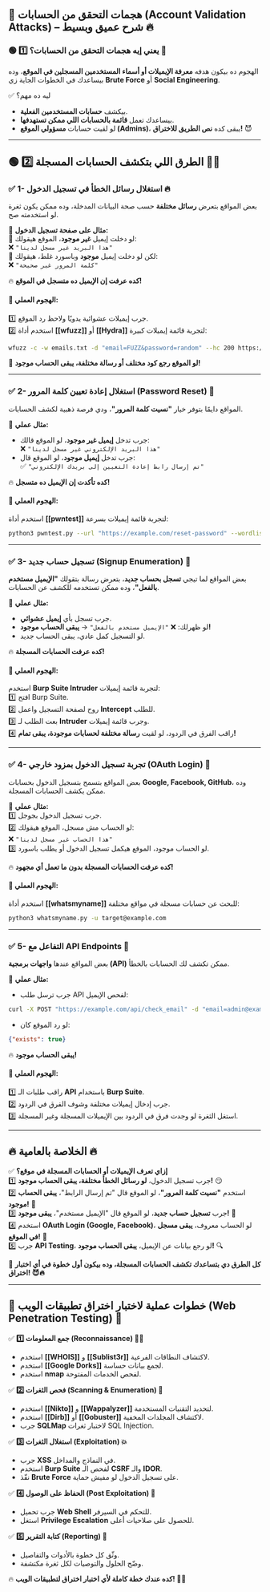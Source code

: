 ## **📌 هجمات التحقق من الحسابات (Account Validation Attacks) – شرح عميق وبسيط 🔥**

### **🟢 1️⃣ يعني إيه هجمات التحقق من الحسابات؟ 🤔**

الهجوم ده بيكون هدفه **معرفة الإيميلات أو أسماء المستخدمين المسجلين في الموقع**، وده بيساعدك في الخطوات الجاية زي **Brute Force** أو **Social Engineering**.

✅ ليه ده مهم؟

- بيكشف **حسابات المستخدمين الفعلية**.
- بيساعدك تعمل **قائمة بالحسابات اللي ممكن تستهدفها**.
- لو لقيت حسابات **مسؤولي الموقع (Admins)**، يبقى كده **نص الطريق للاختراق!** 😈

---

## **🟢 2️⃣ الطرق اللي بتكشف الحسابات المسجلة 🕵️‍♂️**

### **✅ 1- استغلال رسائل الخطأ في تسجيل الدخول 🔥**

بعض المواقع بتعرض **رسائل مختلفة** حسب صحة البيانات المدخلة، وده ممكن يكون ثغرة لو استخدمته صح.

📌 **مثال على صفحة تسجيل الدخول:**  
🔹 لو دخلت إيميل **غير موجود**، الموقع هيقولك:  
❌ `"هذا البريد غير مسجل لدينا"`  
🔹 لكن لو دخلت إيميل **موجود** وباسورد غلط، هيقولك:  
❌ `"كلمة المرور غير صحيحة"`

🔥 **كده عرفت إن الإيميل ده متسجل في الموقع!**

#### **🎯 الهجوم العملي:**

1️⃣ جرب إيميلات عشوائية يدويًا ولاحظ رد الموقع.  
2️⃣ استخدم أداة **[[wfuzz]]** أو **[[Hydra]]** لتجربة قائمة إيميلات كبيرة:

```bash
wfuzz -c -w emails.txt -d "email=FUZZ&password=random" --hc 200 https://example.com/login
```

🎯 **لو الموقع رجع كود مختلف أو رسالة مختلفة، يبقى الحساب موجود!**

---

### **✅ 2- استغلال إعادة تعيين كلمة المرور (Password Reset) 🔄**

المواقع دايمًا بتوفر خيار **"نسيت كلمة المرور"**، ودي فرصة ذهبية لكشف الحسابات.

📌 **مثال عملي:**

- جرب تدخل **إيميل غير موجود**، لو الموقع قالك:  
    ❌ `"هذا البريد الإلكتروني غير مسجل لدينا"`
- جرب تدخل **إيميل موجود**، لو الموقع قال:  
    ✅ `"تم إرسال رابط إعادة التعيين إلى بريدك الإلكتروني"`

🔥 **كده تأكدت إن الإيميل ده متسجل!**

#### **🎯 الهجوم العملي:**

استخدم أداة **[[pwntest]]** لتجربة قائمة إيميلات بسرعة:

```bash
python3 pwntest.py --url "https://example.com/reset-password" --wordlist emails.txt
```

---

### **✅ 3- تسجيل حساب جديد (Signup Enumeration) 📝**

بعض المواقع لما تيجي **تسجل بحساب جديد**، بتعرض رسالة بتقولك **"الإيميل مستخدم بالفعل"**، وده ممكن تستخدمه للكشف عن الحسابات.

📌 **مثال عملي:**

- جرب تسجل بأي **إيميل عشوائي**.
- لو ظهرلك: ❌ `"الإيميل مستخدم بالفعل"` → **يبقى الحساب موجود!**
- لو التسجيل كمل عادي، يبقى الحساب جديد.

🔥 **كده عرفت الحسابات المسجلة!**

#### **🎯 الهجوم العملي:**

استخدم **Burp Suite Intruder** لتجربة قائمة إيميلات:  
1️⃣ افتح Burp Suite.  
2️⃣ روح لصفحة التسجيل واعمل **Intercept** للطلب.  
3️⃣ بعت الطلب لـ **Intruder** وجرب قائمة إيميلات.  
4️⃣ راقب الفرق في الردود، لو لقيت **رسالة مختلفة لحسابات موجودة، يبقى تمام!**

---

### **✅ 4- تجربة تسجيل الدخول بمزود خارجي (OAuth Login) 🔑**

بعض المواقع بتسمح بتسجيل الدخول بحسابات **Google, Facebook, GitHub**، وده ممكن يكشف الحسابات المسجلة.

📌 **مثال عملي:**  
1️⃣ جرب تسجيل الدخول بجوجل.  
2️⃣ لو الحساب مش مسجل، الموقع هيقولك:  
❌ `"هذا الحساب غير مسجل لدينا"`  
3️⃣ لو الحساب موجود، الموقع هيكمل تسجيل الدخول أو يطلب باسورد.

🔥 **كده عرفت الحسابات المسجلة بدون ما تعمل أي مجهود!**

#### **🎯 الهجوم العملي:**

استخدم أداة **[[whatsmyname]]** للبحث عن حسابات مسجلة في مواقع مختلفة:

```bash
python3 whatsmyname.py -u target@example.com
```

---

### **✅ 5- التفاعل مع API Endpoints 🚀**

بعض المواقع عندها **واجهات برمجية (API)** ممكن تكشف لك الحسابات بالخطأ.

📌 **مثال عملي:**

- جرب ترسل طلب API لفحص الإيميل:

```bash
curl -X POST "https://example.com/api/check_email" -d "email=admin@example.com"
```

- لو رد الموقع كان:

```json
{"exists": true}
```

🔥 **يبقى الحساب موجود!**

#### **🎯 الهجوم العملي:**

1️⃣ راقب طلبات الـ **API** باستخدام **Burp Suite**.  
2️⃣ جرب إدخال إيميلات مختلفة وشوف الفرق في الردود.  
3️⃣ استغل الثغرة لو وجدت فرق في الردود بين الإيميلات المسجلة وغير المسجلة.

---

## **🔥 الخلاصة بالعامية 🔥**

✅ **إزاي تعرف الإيميلات أو الحسابات المسجلة في موقع؟**  
1️⃣ جرب تسجيل الدخول، **لو رسائل الخطأ مختلفة، يبقى الحساب موجود!** 😏  
2️⃣ استخدم **"نسيت كلمة المرور"**، لو الموقع قال "تم إرسال الرابط"، **يبقى الحساب موجود!** 📩  
3️⃣ جرب **تسجيل حساب جديد**، لو الموقع قال "الإيميل مستخدم"، **يبقى موجود!** 📝  
4️⃣ استخدم **OAuth Login (Google, Facebook)**، لو الحساب معروف، **يبقى مسجل في الموقع!** 🔑  
5️⃣ جرب **API Testing**، لو رجع بيانات عن الإيميل، **يبقى الحساب موجود!** 🔍

🚀 **كل الطرق دي بتساعدك تكشف الحسابات المسجلة، وده بيكون أول خطوة في أي اختبار اختراق! 😈🔥**

---

## **📌 خطوات عملية لاختبار اختراق تطبيقات الويب (Web Penetration Testing) 🚀**

✅ **1️⃣ جمع المعلومات (Reconnaissance) 🕵️‍♂️**

- استخدم **[[WHOIS]]** و **[[Sublist3r]]** لاكتشاف النطاقات الفرعية.
- استخدم **[[Google Dorks]]** لجمع بيانات حساسة.
- استخدم **nmap** لفحص الخدمات المفتوحة.

✅ **2️⃣ فحص الثغرات (Scanning & Enumeration) 🔎**

- استخدم **[[Nikto]]** و **[[Wappalyzer]]** لتحديد التقنيات المستخدمة.
- استخدم **[[Dirb]]** أو **[[Gobuster]]** لاكتشاف المجلدات المخفية.
- جرب **SQLMap** لاختبار ثغرات SQL Injection.

✅ **3️⃣ استغلال الثغرات (Exploitation) 💥**

- جرب **XSS** في النماذج والمداخل.
- استخدم **Burp Suite** لفحص الـ **CSRF** والـ **IDOR**.
- نفّذ **Brute Force** على تسجيل الدخول لو مفيش حماية.

✅ **4️⃣ الحفاظ على الوصول (Post Exploitation) 🔐**

- جرب تحميل **Web Shell** للتحكم في السيرفر.
- استغل **Privilege Escalation** للحصول على صلاحيات أعلى.

✅ **5️⃣ كتابة التقرير (Reporting) 📄**

- وثّق كل خطوة بالأدوات والتفاصيل.
- وضّح الحلول والتوصيات لكل ثغرة مكتشفة.

🔥 **كده عندك خطة كاملة لأي اختبار اختراق لتطبيقات الويب! 🚀😈**